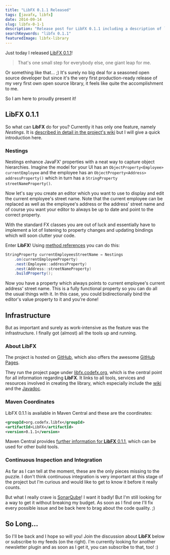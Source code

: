 ```yaml
---
title: "LibFX 0.1.1 Released"
tags: [javafx, libfx]
date: 2014-09-14
slug: libfx-0-1-1
description: "Release post for LibFX 0.1.1 including a description of `Nestings` and pointers to GitHub, Maven and the Javadoc."
searchKeywords: "libfx 0.1.1"
featuredImage: libfx-library
---
```


Just today I released [LibFX 0.1.1](https://github.com/CodeFX-org/LibFX/releases/tag/v0.1.1)!

> That's one small step for everybody else, one giant leap for me.

Or something like that... ;)
It's surely no big deal for a seasoned open source developer but since it's the very first production-ready release of my very first own open source library, it feels like quite the accomplishment to me.

So I am here to proudly present it!

## LibFX 0.1.1

So what can **LibFX** do for you?
Currently it has only one feature, namely *Nestings*.
It is [described in detail in the project's wiki](https://github.com/CodeFX-org/LibFX/wiki/Nestings) but I will give a quick introduction here.

<contentimage slug="LibFX-v0.1.1" options="sidebar"></contentimage>

### Nestings

Nestings enhance JavaFX' properties with a neat way to capture object hierarchies.
Imagine the model for your UI has an `ObjectProperty<Employee> currentEmployee` and the employee has an `ObjectProperty<Address> addressProperty()` which in turn has a `StringProperty streetNameProperty()`.

Now let's say you create an editor which you want to use to display and edit the current employee's street name.
Note that the current employee can be replaced as well as the employee's address or the address' street name and of course you want your editor to always be up to date and point to the correct property.

With the standard FX classes you are out of luck and essentially have to implement a lot of listening to property changes and updating bindings which will soon clutter your code.

Enter **LibFX**!
Using [method references](http://docs.oracle.com/javase/tutorial/java/javaOO/methodreferences.html) you can do this:

```java
StringProperty currentEmployeesStreetName = Nestings
	.on(currentEmployeeProperty)
	.nest(Employee::addressProperty)
	.nest(Address::streetNameProperty)
	.buildProperty();
```

Now you have a property which always points to current employee's current address' street name.
This is a fully functional property so you can do all the usual things with it.
In this case, you could bidirectionally bind the editor's value property to it and you're done!

## Infrastructure

But as important and surely as work-intensive as the feature was the infrastructure.
I finally got (almost) all the tools up and running.

### About LibFX

The project is hosted on [GitHub](https://github.com/CodeFX-org/LibFX), which also offers the awesome [GitHub Pages](https://pages.github.com/).

They run the project page under [libfx.codefx.org](http://libfx.codefx.org), which is the central point for all information regarding **LibFX**.
It links to all tools, services and resources involved in creating the library, which especially include the [wiki](https://github.com/CodeFX-org/LibFX/wiki) and the [Javadoc](http://libfx.codefx.org/javadoc/).

### Maven Coordinates

LibFX 0.1.1 is available in Maven Central and these are the coordinates:

```xml
<groupId>org.codefx.libfx</groupId>
<artifactId>LibFX</artifactId>
<version>0.1.1</version>
```

Maven Central provides [further information for **LibFX** 0.1.1](http://search.maven.org/#artifactdetails%7Corg.codefx.libfx%7CLibFX%7C0.1.1%7Cjar), which can be used for other build tools.

### Continuous Inspection and Integration

As far as I can tell at the moment, these are the only pieces missing to the puzzle.
I don't think continuous integration is very important at this stage of the project but I'm curious and would like to get to know it before it really counts.

But what I really crave is [SonarQube](http://www.sonarqube.org/)!
I want it badly!
But I'm still looking for a way to get it without breaking my budget.
As soon as I find one I'll fix every possible issue and be back here to brag about the code quality.
;)

## So Long...

So I'll be back and I hope so will you!
Join the discussion about **LibFX** below or subscribe to my feeds (on the right).
I'm currently looking for another newsletter plugin and as soon as I get it, you can subscribe to that, too!
:)
